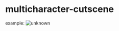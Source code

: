 # multicharacter-cutscene
example:
![unknown](https://user-images.githubusercontent.com/72819680/195661380-8277effa-e35a-4000-80bb-646c4f7591bd.png)
